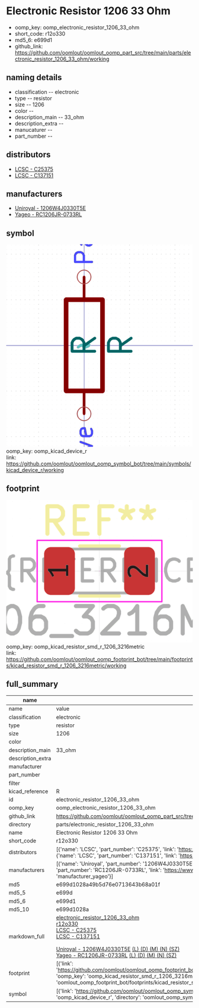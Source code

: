 # Electronic Resistor 1206 33 Ohm

  
* oomp_key: oomp_electronic_resistor_1206_33_ohm 
* short_code: r12o330
* md5_6: e699d1  
* github_link: https://github.com/oomlout/oomlout_oomp_part_src/tree/main/parts/electronic_resistor_1206_33_ohm/working  
## naming details
* classification -- electronic
* type -- resistor
* size -- 1206
* color -- 
* description_main -- 33_ohm
* description_extra -- 
* manucaturer -- 
* part_number -- 

## distributors
* [LCSC - C25375](https://lcsc.com/product-detail/C25375.html)  
* [LCSC - C137151](https://lcsc.com/product-detail/C137151.html)  

## manufacturers
* [Uniroyal - 1206W4J0330T5E]()  
* [Yageo - RC1206JR-0733RL](https://www.yageo.com/en/Chart/Download/pdf/RC1206JR-0733RL)  

## symbol

![](symbol/0/working/working_600.png)  
oomp_key: oomp_kicad_device_r  
link: https://github.com/oomlout/oomlout_oomp_symbol_bot/tree/main/symbols/kicad_device_r/working  

## footprint

![](footprint/0/working/working_600.png)  
oomp_key: oomp_kicad_resistor_smd_r_1206_3216metric  
link: https://github.com/oomlout/oomlout_oomp_footprint_bot/tree/main/footprints/kicad_resistor_smd_r_1206_3216metric/working  

## full_summary
| name | value | 
| --- | --- | 
| name | value | 
| classification | electronic | 
| type | resistor | 
| size | 1206 | 
| color |  | 
| description_main | 33_ohm | 
| description_extra |  | 
| manufacturer |  | 
| part_number |  | 
| filter |  | 
| kicad_reference | R | 
| id | electronic_resistor_1206_33_ohm | 
| oomp_key | oomp_electronic_resistor_1206_33_ohm | 
| github_link | https://github.com/oomlout/oomlout_oomp_part_src/tree/main/parts/electronic_resistor_1206_33_ohm/working | 
| directory | parts/electronic_resistor_1206_33_ohm | 
| name | Electronic Resistor 1206 33 Ohm | 
| short_code | r12o330 | 
| distributors | [{'name': 'LCSC', 'part_number': 'C25375', 'link': 'https://lcsc.com/product-detail/C25375.html', 'id': 'distributor_lcsc'}, {'name': 'LCSC', 'part_number': 'C137151', 'link': 'https://lcsc.com/product-detail/C137151.html', 'id': 'distributor_lcsc'}] | 
| manufacturers | [{'name': 'Uniroyal', 'part_number': '1206W4J0330T5E', 'link': '', 'id': 'manufacturer_uniroyal'}, {'name': 'Yageo', 'part_number': 'RC1206JR-0733RL', 'link': 'https://www.yageo.com/en/Chart/Download/pdf/RC1206JR-0733RL', 'id': 'manufacturer_yageo'}] | 
| md5 | e699d1028a49b5d76e0713643b68a01f | 
| md5_5 | e699d | 
| md5_6 | e699d1 | 
| md5_10 | e699d1028a | 
| markdown_full | [electronic_resistor_1206_33_ohm](https://github.com/oomlout/oomlout_oomp_part_src/tree/main/parts/electronic_resistor_1206_33_ohm/working)<br>[r12o330](https://github.com/oomlout/oomlout_oomp_part_src/tree/main/parts/electronic_resistor_1206_33_ohm/working)<br>[LCSC - C25375<br>](https://lcsc.com/product-detail/C25375.html)[LCSC - C137151<br>](https://lcsc.com/product-detail/C137151.html)<br>[Uniroyal - 1206W4J0330T5E]() [(L)  ](https://www.lcsc.com/search?q=1206W4J0330T5E)[(D)  ](https://www.digikey.com/en/products?,keywords=1206W4J0330T5E)[(M)  ](https://www.mouser.com/Search/Refine?Keyword=1206W4J0330T5E)[(N)  ](https://www.newark.com/search?st=1206W4J0330T5E)[(SZ)  ](https://so.szlcsc.com/global.html?k=1206W4J0330T5E)<br>[Yageo - RC1206JR-0733RL](https://www.yageo.com/en/Chart/Download/pdf/RC1206JR-0733RL) [(L)  ](https://www.lcsc.com/search?q=RC1206JR-0733RL)[(D)  ](https://www.digikey.com/en/products?,keywords=RC1206JR-0733RL)[(M)  ](https://www.mouser.com/Search/Refine?Keyword=RC1206JR-0733RL)[(N)  ](https://www.newark.com/search?st=RC1206JR-0733RL)[(SZ)  ](https://so.szlcsc.com/global.html?k=RC1206JR-0733RL)<br> | 
| footprint | [{'link': 'https://github.com/oomlout/oomlout_oomp_footprint_bot/tree/main/foootprntss/kicad_resistor_smd_r_1206_3216metric', 'oomp_key': 'oomp_kicad_resistor_smd_r_1206_3216metric', 'directory': 'oomlout_oomp_footprint_bot/footprints/kicad_resistor_smd_r_1206_3216metric//working/working.kicad_mod'}] | 
| symbol | [{'link': 'https://github.com/oomlout/oomlout_oomp_symbol_bot/tree/main/symbols/kicad_device_r', 'oomp_key': 'oomp_kicad_device_r', 'directory': 'oomlout_oomp_symbol_bot/symbols/kicad_device_r//working/working.kicad_sym'}] | 
